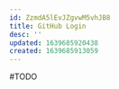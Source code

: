 ```yaml
---
id: ZzmdA5lEvJZgvwM5vhJB8
title: GitHub Login
desc: ''
updated: 1639685920438
created: 1639685913059
---
```


#TODO
